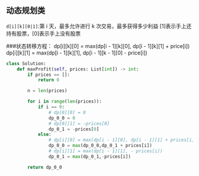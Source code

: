 ## 动态规划类
`d[i][k][0|1]`:第 i 天，最多允许进行 k 次交易，最多获得多少利益
[1]表示手上还持有股票，[0]表示手上没有股票

###状态转移方程：
dp[i][k][0] = max(dp[i - 1][k][0], dp[i - 1][k][1] + price[i])
dp[i][k][1] = max(dp[i - 1][k][1], dp[i - 1][k - 1][0] - price[i])

```python
class Solution:
    def maxProfit(self, prices: List[int]) -> int:
        if prices == []:
            return 0

        n = len(prices)

        for i in range(len(prices)):
            if i == 0:
                # dp[0][0] = 0
                dp_0_0 = 0
                # dp[0][1] = -prices[0]
                dp_0_1 = -prices[0]
            else:
                # dp[i][0] = max(dp[i - 1][0], dp[i - 1][1] + prices[i])
                dp_0_0 = max(dp_0_0,dp_0_1 + prices[i])
                # dp[i][1] = max(dp[i - 1][1], - prices[i])
                dp_0_1 = max(dp_0_1,-prices[i])

        return dp_0_0
```